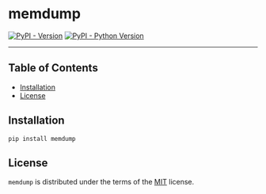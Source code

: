# memdump

[![PyPI - Version](https://img.shields.io/pypi/v/memdump.svg)](https://pypi.org/project/memdump)
[![PyPI - Python Version](https://img.shields.io/pypi/pyversions/memdump.svg)](https://pypi.org/project/memdump)

-----

## Table of Contents

- [Installation](#installation)
- [License](#license)

## Installation

```console
pip install memdump
```

## License

`memdump` is distributed under the terms of the [MIT](https://spdx.org/licenses/MIT.html) license.
